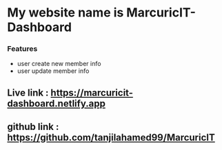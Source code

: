 
# My website name is MarcuricIT-Dashboard

### Features 
- user create new member info
- user update member info



## Live link : https://marcuricit-dashboard.netlify.app

## github link : https://github.com/tanjilahamed99/MarcuricIT